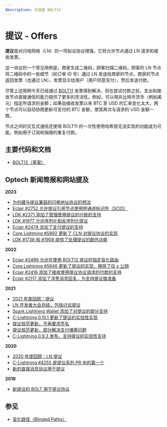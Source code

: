 ```yaml
---
description: 也涵盖 BOLT12
---
```


# 提议 - Offers

**提议**是对闪电网络（LN）的一项拟议协议增强，它将允许节点通过 LN 请求和接收发票。

这一协议的一个常见用例是，商家生成二维码，顾客扫描二维码，顾客的 LN 节点将二维码中的一些细节（如订单 ID 号）通过 LN 发送给商家的节点，商家的节点返回发票（也通过 LN），发票显示给用户（用户同意支付），然后发送付款。

尽管上述用例今天已经通过 [BOLT11](https://github.com/lightningnetwork/lightning-rfc/blob/master/11-payment-encoding.md) 发票得到解决，但在尝试付款之前，支出和接收节点直接通信的能力提供了更多的灵活性。例如，可以用非比特币货币（例如美元）指定所请求的金额；如果自接收发票以来 BTC 至 USD 的汇率变化太大，两个节点可以自动协商更新可支付的 BTC 金额，使其再次与请求的 USD 金额一致。

节点之间的交互式通信还使得 BOLT11 的一次性使用哈希锁无法实现的功能成为可能，例如用于订阅和捐赠的重复付款。

## 主要代码和文档

* [BOLT12（草案）](https://github.com/rustyrussell/lightning-rfc/blob/guilt/offers/12-offer-encoding.md)

## Optech 新闻简报和网站提及

**2023**

* [为创建与提议兼容的闪电地址协议的想法](https://bitcoinops.org/en/newsletters/2023/11/22/#offers-compatible-ln-addresses)
* [Eclair #2752 允许提议引用节点使用短通道标识符（SCID）](https://bitcoinops.org/en/newsletters/2023/11/22/#eclair-2752)
* [LDK #2371 添加了管理使用提议的付款的支持](https://bitcoinops.org/en/newsletters/2023/09/20/#ldk-2371)
* [LDK #1977 允许序列化和反序列化提议](https://bitcoinops.org/en/newsletters/2023/03/01/#ldk-1977)
* [Eclair #2479 添加了支付提议的支持](https://bitcoinops.org/en/newsletters/2023/02/22/#eclair-2479)
* [Core Lightning #5892 更新了 CLN 对提议协议的实现](https://bitcoinops.org/en/newsletters/2023/02/08/#core-lightning-5892)
* [LDK #1738 和 #1908 提供了处理提议的额外功能](https://bitcoinops.org/en/newsletters/2023/01/04/#ldk-1738)

**2022**

* [Eclair #2499 允许在使用 BOLT12 提议时指定盲化路由](https://bitcoinops.org/en/newsletters/2022/11/30/#eclair-2499)
* [Core Lightning #5646 更新了提议的实现，移除了仅 x 公钥](https://bitcoinops.org/en/newsletters/2022/11/02/#core-lightning-5646)
* [Eclair #2416 添加了接收使用提议协议请求的付款的支持](https://bitcoinops.org/en/newsletters/2022/09/21/#eclair-2416)
* [Eclair #2117 添加了洋葱消息回复，为支持提议做准备](https://bitcoinops.org/en/newsletters/2022/01/12/#eclair-2117)

**2021**

* [2021 年度回顾：提议](https://bitcoinops.org/en/newsletters/2021/12/22/#offers)
* [LN 开发者大会总结，包括讨论提议](https://bitcoinops.org/en/newsletters/2021/11/10/#ln-summit-2021-notes)
* [Spark Lightning Wallet 添加了对提议的部分支持](https://bitcoinops.org/en/newsletters/2021/08/18/#spark-lightning-wallet-adds-bolt12-support)
* [C-Lightning 0.10.1 更新了提议的实验性实现](https://bitcoinops.org/en/newsletters/2021/08/11/#c-lightning-0-10-1)
* [提议规范更新，不再要求签名](https://bitcoinops.org/en/newsletters/2021/07/14/#c-lightning-4625)
* [提议规范更新，部分解决支付堵塞问题](https://bitcoinops.org/en/newsletters/2021/04/21/#using-ln-offers-to-partly-address-stuck-payments)
* [C-Lightning 0.9.3 发布，支持提议的实验性支持](https://bitcoinops.org/en/newsletters/2021/01/27/#c-lightning-0-9-3)

**2020**

* [2020 年度回顾：LN 提议](https://bitcoinops.org/en/newsletters/2020/12/23/#ln-offers)
* [C-Lightning #4255 是提议系列 PR 中的第一个](https://bitcoinops.org/en/newsletters/2020/12/16/#c-lightning-4255)
* [新的直接消息协议用于提议](https://bitcoinops.org/en/newsletters/2020/02/26/#ln-direct-messages)

**2019**

* [新提议的 BOLT 用于提议协议](https://bitcoinops.org/en/newsletters/2019/11/13/#proposed-bolt-for-ln-offers)

## 参见

* [盲化路径（Blinded Paths）](https://bitcoinops.org/en/topics/rendez-vous-routing/)
